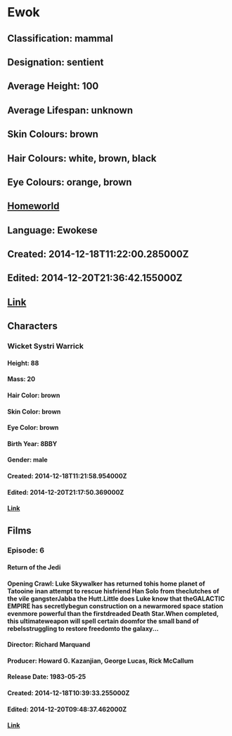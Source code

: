 # Ewok
## Classification: mammal
## Designation: sentient
## Average Height: 100
## Average Lifespan: unknown
## Skin Colours: brown
## Hair Colours: white, brown, black
## Eye Colours: orange, brown
## [Homeworld](https://swapi.dev/api/planets/7/)
## Language: Ewokese
## Created: 2014-12-18T11:22:00.285000Z
## Edited: 2014-12-20T21:36:42.155000Z
## [Link](https://swapi.dev/api/species/9/)
## Characters
### Wicket Systri Warrick
#### Height: 88
#### Mass: 20
#### Hair Color: brown
#### Skin Color: brown
#### Eye Color: brown
#### Birth Year: 8BBY
#### Gender: male
#### Created: 2014-12-18T11:21:58.954000Z
#### Edited: 2014-12-20T21:17:50.369000Z
#### [Link](https://swapi.dev/api/people/30/)
## Films
### Episode: 6
#### Return of the Jedi
#### Opening Crawl: Luke Skywalker has returned tohis home planet of Tatooine inan attempt to rescue hisfriend Han Solo from theclutches of the vile gangsterJabba the Hutt.Little does Luke know that theGALACTIC EMPIRE has secretlybegun construction on a newarmored space station evenmore powerful than the firstdreaded Death Star.When completed, this ultimateweapon will spell certain doomfor the small band of rebelsstruggling to restore freedomto the galaxy...
#### Director: Richard Marquand
#### Producer: Howard G. Kazanjian, George Lucas, Rick McCallum
#### Release Date: 1983-05-25
#### Created: 2014-12-18T10:39:33.255000Z
#### Edited: 2014-12-20T09:48:37.462000Z
#### [Link](https://swapi.dev/api/films/3/)